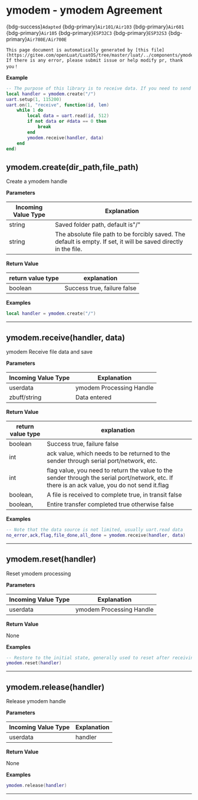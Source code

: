 # ymodem - ymodem Agreement

{bdg-success}`Adapted` {bdg-primary}`Air101/Air103` {bdg-primary}`Air601` {bdg-primary}`Air105` {bdg-primary}`ESP32C3` {bdg-primary}`ESP32S3` {bdg-primary}`Air780E/Air700E`

```{note}
This page document is automatically generated by [this file](https://gitee.com/openLuat/LuatOS/tree/master/luat/../components/ymodem/luat_lib_ymodem.c). If there is any error, please submit issue or help modify pr, thank you！
```


**Example**

```lua
-- The purpose of this library is to receive data. If you need to send files, it is recommended to use xmodem library.
local handler = ymodem.create("/")
uart.setup(1, 115200)
uart.on(1, "receive", function(id, len)
	while 1 do
		local data = uart.read(id, 512)
		if not data or #data == 0 then
			break
		end
		ymodem.receive(handler, data)
	end
end)

```

## ymodem.create(dir_path,file_path)



Create a ymodem handle

**Parameters**

|Incoming Value Type | Explanation|
|-|-|
|string|Saved folder path, default is"/"|
|string|The absolute file path to be forcibly saved. The default is empty. If set, it will be saved directly in the file.|

**Return Value**

|return value type | explanation|
|-|-|
|boolean|Success true, failure false|

**Examples**

```lua
local handler = ymodem.create("/")

```

---

## ymodem.receive(handler, data)



ymodem Receive file data and save

**Parameters**

|Incoming Value Type | Explanation|
|-|-|
|userdata|ymodem Processing Handle|
|zbuff/string|Data entered|

**Return Value**

|return value type | explanation|
|-|-|
|boolean|Success true, failure false|
|int|ack value, which needs to be returned to the sender through serial port/network, etc.|
|int|flag value, you need to return the value to the sender through the serial port/network, etc. If there is an ack value, you do not send it.flag|
|boolean,|A file is received to complete true, in transit false|
|boolean,|Entire transfer completed true otherwise false|

**Examples**

```lua
-- Note that the data source is not limited, usually uart.read data
no_error,ack,flag,file_done,all_done = ymodem.receive(handler, data)

```

---

## ymodem.reset(handler)



Reset ymodem processing

**Parameters**

|Incoming Value Type | Explanation|
|-|-|
|userdata|ymodem Processing Handle|

**Return Value**

None

**Examples**

```lua
-- Restore to the initial state, generally used to reset after receiving errors, so that the next reception
ymodem.reset(handler)

```

---

## ymodem.release(handler)



Release ymodem handle

**Parameters**

|Incoming Value Type | Explanation|
|-|-|
|userdata|handler|

**Return Value**

None

**Examples**

```lua
ymodem.release(handler)

```

---

